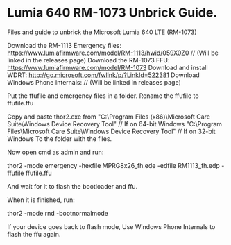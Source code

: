 # Lumia 640 RM-1073 Unbrick Guide.
Files and guide to unbrick the Microsoft Lumia 640 LTE (RM-1073)

Download the RM-1113 Emergency files: https://www.lumiafirmware.com/model/RM-1113/hwid/059X0Z0 // (Will be linked in the releases page)
Download the RM-1073 FFU: https://www.lumiafirmware.com/model/RM-1073
Download and install WDRT: http://go.microsoft.com/fwlink/p/?LinkId=522381
Download Windows Phone Internals: // (Will be linked in releases page)

Put the ffufile and emergency files in a folder.
Rename the ffufile to ffufile.ffu

Copy and paste thor2.exe from "C:\Program Files (x86)\Microsoft Care Suite\Windows Device Recovery Tool" // If on 64-bit Windows
                              "C:\Program Files\Microsoft Care Suite\Windows Device Recovery Tool" // If on 32-bit Windows
To the folder with the files.

Now open cmd as admin and run:

thor2 -mode emergency -hexfile MPRG8x26_fh.ede -edfile RM1113_fh.edp -ffufile ffufile.ffu

And wait for it to flash the bootloader and ffu.

When it is finished, run:

thor2 -mode rnd -bootnormalmode

If your device goes back to flash mode, Use Windows Phone Internals to flash the ffu again.
